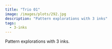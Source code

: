 ```yaml
---
title: "Trio 01"
image: /images/plots/292.jpg
description: "Pattern explorations with 3 inks"
tags:
  - 3-inks
---
```


Pattern explorations with 3 inks.
